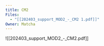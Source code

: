 ```yaml
---
title: CM2
Files:
  - "[[202403_support_MOD2_-_CM2 1.pdf]]"
Owner: Matcha
---
```

![[202403_support_MOD2_-_CM2.pdf]]